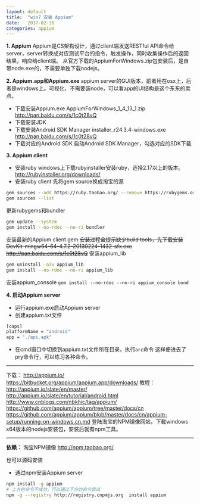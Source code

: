 ```yaml
---
layout: default
title:  "win7 安装 Appium"
date:   2017-02-16
categories: appium
---
```


**1. Appium**
Appium是CS架构设计，通过client端发送RESTful API命令给server，server转换成对应测试平台的指令，触发操作，同时收集操作后的返回结果，响应给client端。
从官方下载的AppiumForWindows.zip包安装后，是自带node.exe的，不需要单独下载nodejs。

**2. Appium.app和Appium.exe**
appium server的GUI版本，前者用在osx上，后者是windows上。可视化、不需要装node，可以看app的UI结构是这个东东的卖点。

* 下载安装Appium.exe
AppiumForWindows_1_4_13_1.zip http://pan.baidu.com/s/1c0t28vQ
* 下载安装JDK
* 下载安装Android SDK Manager
installer_r24.3.4-windows.exe http://pan.baidu.com/s/1c0t28vQ
* 下载对应的Android SDK
启动Android SDK Manager，勾选对应的SDK下载


**3. Appium client**
* 安装ruby
windows上下载rubyinstaller安装ruby，选择2.17以上的版本。 http://rubyinstaller.org/downloads/
* 安装ruby client
先将gem source换成淘宝的源
```bash
gem sources --add https://ruby.taobao.org/ --remove https://rubygems.org/
gem sources --list
```
更新rubygems和bundler
```bash
gem update --system
gem install --no-rdoc --no-ri bundler 
```
安装最新的Appium client gem
~~安装过程会提示缺少build tools，先下载安装DevKit-mingw64-64-4.7.2-20130224-1432-sfx.exe http://pan.baidu.com/s/1c0t28vQ~~
安装appium_lib
```bash
gem uninstall -aIx appium_lib
gem install --no-rdoc --no-ri appium_lib
```
安装appium_console
`gem install --no-rdoc --no-ri appium_console bond`

**4. 启动Appium server**
* 运行appium.exe启动Appium server
* 创建appium.txt文件
```bash
[caps]
platformName = "android"
app = "./api.apk"
```
* 在cmd窗口中切换到appium.txt文件所在目录，执行`arc`命令
这样便进去了pry命令行，可以练习各种命令。

___

下载：
http://appium.io/
https://bitbucket.org/appium/appium.app/downloads/
教程：
http://appium.io/slate/en/master/
http://appium.io/slate/en/tutorial/android.html
http://www.cnblogs.com/nbkhic/tag/appium/
https://github.com/appium/appium/tree/master/docs/cn
https://github.com/appium/appium/blob/master/docs/cn/appium-setup/running-on-windows.cn.md
登陆淘宝的NPM镜像网站，下载windows x64版本的nodejs安装包，安装后就有npm工具。

___

**依赖：**
淘宝NPM镜像
http://npm.taobao.org/

也可以源码安装
* 通过npm安装Appium server
```bash
npm install -g appium
# 上方的命令不成功，可以通过下方的命令尝试
npm -g --registry http://registry.cnpmjs.org  install appium
```
